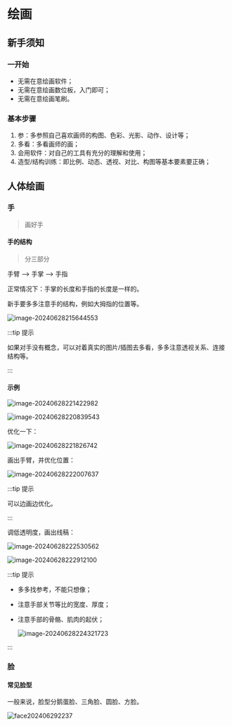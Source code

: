 # 绘画

## 新手须知

### 一开始

- 无需在意绘画软件；
- 无需在意绘画数位板，入门即可；
- 无需在意绘画笔刷。

### 基本步骤

1. 参：多参照自己喜欢画师的构图、色彩、光影、动作、设计等；
2. 多看：多看画师的画；
3. 会用软件：对自己的工具有充分的理解和使用；
4. 造型/结构训练：即比例、动态、透视、对比、构图等基本要素要正确；

## 人体绘画

### 手

> 画好手

#### 手的结构

> 分三部分

手臂 --> 手掌 --> 手指

正常情况下：手掌的长度和手指的长度是一样的。

新手要多多注意手的结构，例如大拇指的位置等。

![image-20240628215644553](assets/image-20240628215644553.png)

:::tip 提示

如果对手没有概念，可以对着真实的图片/插图去多看，多多注意透视关系、连接结构等。

:::

#### 示例

![image-20240628221422982](assets/image-20240628221422982.png)

![image-20240628220839543](assets/image-20240628220839543.png)

优化一下：

![image-20240628221826742](assets/image-20240628221826742.png)

画出手臂，并优化位置：

![image-20240628222007637](assets/image-20240628222007637.png)

:::tip 提示

可以边画边优化。

:::

调低透明度，画出线稿：

![image-20240628222530562](assets/image-20240628222530562.png)

![image-20240628222912100](assets/image-20240628222912100.png)

:::tip 提示

- 多多找参考，不能只想像；

- 注意手部关节等比的宽度、厚度；

- 注意手部的骨骼、肌肉的起伏；

    ![image-20240628224321723](assets/image-20240628224321723.png)

:::

### 脸

#### 常见脸型

一般来说，脸型分鹅蛋脸、三角脸、圆脸、方脸。

![face202406292237](assets/face202406292237.jpg)
